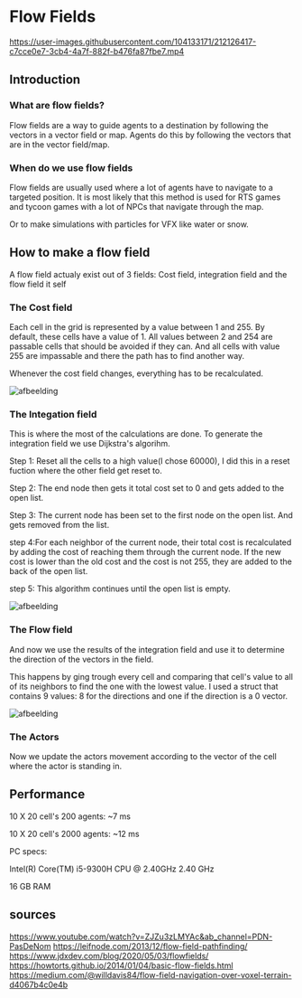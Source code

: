# Flow Fields


https://user-images.githubusercontent.com/104133171/212126417-c7cce0e7-3cb4-4a7f-882f-b476fa87fbe7.mp4


## Introduction
### What are flow fields?
Flow fields are a way to guide agents to a destination by following the vectors in a vector field or map.
Agents do this by following the vectors that are in the vector field/map.

### When do we use flow fields
Flow fields are usually used where a lot of agents have to navigate to a targeted position. 
It is most likely that this method is used for RTS games and tycoon games with a lot of NPCs that navigate through the map.

Or to make simulations with particles for VFX like water or snow.

## How to make a flow field
A flow field actualy exist out of 3 fields:
Cost field, integration field and the flow field it self

### The Cost field
Each cell in the grid is represented by a value between 1 and 255. 
By default, these cells have a value of 1. 
All values between 2 and 254 are passable cells that should be avoided if they can. 
And all cells with value 255 are impassable and there the path has to find another way. 

Whenever the cost field changes, everything has to be recalculated.

![afbeelding](https://user-images.githubusercontent.com/104133171/212130350-da925236-d533-41dd-9e6b-b27f0b7408af.png)

### The Integation field
This is where the most of the calculations are done.
To generate the integration field we use Dijkstra's algorihm.

Step 1: Reset all the cells to a high value(I chose 60000), I did this in a reset fuction where the other field get reset to. 

Step 2: The end node then gets it total cost set to 0 and gets added to the open list.

Step 3: The current node has been set to the first node on the open list. And gets removed from the list.

step 4:For each neighbor of the current node, their total cost is recalculated by adding the cost of reaching them through the current node. If the new cost is lower than the old cost and the cost is not 255, they are added to the back of the open list.

step 5: This algorithm continues until the open list is empty.

![afbeelding](https://user-images.githubusercontent.com/104133171/212133332-79afede5-42d2-4aa2-8c39-f88ca18129ec.png)

### The Flow field
And now we use the results of the integration field and use it to determine the direction of the vectors in the field.

This happens by ging trough every cell and comparing that cell's value to all of its neighbors to find the one with the lowest value.
I used a struct that contains 9 values: 8 for the directions and one if the direction is a 0 vector.

![afbeelding](https://user-images.githubusercontent.com/104133171/212134729-7b4fea4f-55a7-4e96-a565-f5541af9b1aa.png)

### The Actors
Now we update the actors movement according to the vector of the cell where the actor is standing in.

## Performance

10 X 20 cell's 200 agents: ~7 ms

10 X 20 cell's 2000 agents: ~12 ms


PC specs:

Intel(R) Core(TM) i5-9300H CPU @ 2.40GHz   2.40 GHz

16 GB RAM





## sources
https://www.youtube.com/watch?v=ZJZu3zLMYAc&ab_channel=PDN-PasDeNom
https://leifnode.com/2013/12/flow-field-pathfinding/
https://www.jdxdev.com/blog/2020/05/03/flowfields/
https://howtorts.github.io/2014/01/04/basic-flow-fields.html
https://medium.com/@willdavis84/flow-field-navigation-over-voxel-terrain-d4067b4c0e4b
